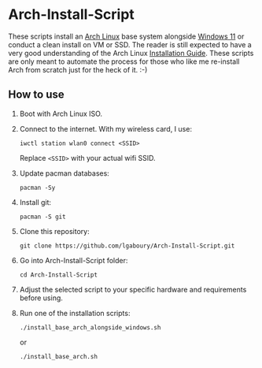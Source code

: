 # Arch-Install-Script  
These scripts install an [Arch Linux](https://archlinux.org/) base system alongside [Windows 11](https://www.microsoft.com/en-ca/windows/windows-11?r=1) or conduct a clean install on VM or SSD. The reader is still expected to have a very good understanding of the Arch Linux [Installation Guide](https://wiki.archlinux.org/title/Installation_guide). These scripts are only meant to automate the process for those who like me re-install Arch from scratch just for the heck of it. :-)    

## How to use  
1. Boot with Arch Linux ISO.
2. Connect to the internet.  With my wireless card, I use:
   ```
   iwctl station wlan0 connect <SSID>
   ```
   Replace ```<SSID>``` with your actual wifi SSID.
3. Update pacman databases:
   ```
   pacman -Sy
   ```
4. Install git:
   ```
   pacman -S git
   ```
   
3. Clone this repository:  
   ```
   git clone https://github.com/lgaboury/Arch-Install-Script.git
   ```
4. Go into Arch-Install-Script folder:  
   ```
   cd Arch-Install-Script
   ```
4. Adjust the selected script to your specific hardware and requirements before using.  
5. Run one of the installation scripts:  
   ```
   ./install_base_arch_alongside_windows.sh
   ```
   or  
   ```
   ./install_base_arch.sh
   ```
